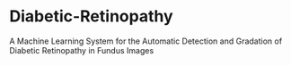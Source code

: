# Diabetic-Retinopathy
A Machine Learning System for the Automatic Detection and Gradation of Diabetic Retinopathy in Fundus Images 
